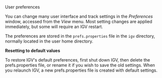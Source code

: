 <p class="page-title"> User preferences </p>

You can change many user interface and track settings in the *Preferences* window, accessed from the *View* menu.
Most setting changes are applied immediately, but some will require an IGV restart. 

The preferences are stored in the `prefs.properties` file in the `igv` directory,  normally located in the user home directory. 

**Resetting to default values**

To restore IGV's default preferences, first shut down IGV, then delete the prefs.properties file, or rename it if you wish to save the old settings. 
When you relaunch IGV, a new prefs.properties file is created with default settings.




 

 